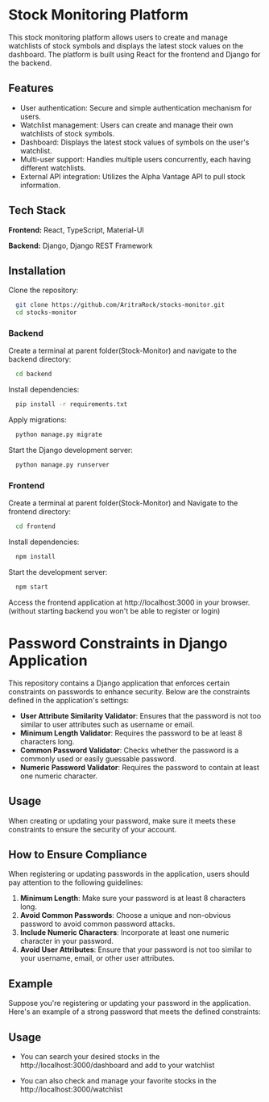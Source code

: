 
# Stock Monitoring Platform

This stock monitoring platform allows users to create and manage watchlists of stock symbols and displays the latest stock values on the dashboard. The platform is built using React for the frontend and Django for the backend.


## Features

- User authentication: Secure and simple authentication mechanism for users.
- Watchlist management: Users can create and manage their own watchlists of stock symbols.
- Dashboard: Displays the latest stock values of symbols on the user's watchlist.
- Multi-user support: Handles multiple users concurrently, each having different watchlists.
- External API integration: Utilizes the Alpha Vantage API to pull stock information.


## Tech Stack

**Frontend:** React, TypeScript, Material-UI

**Backend:** Django, Django REST Framework


## Installation
Clone the repository:

```bash
  git clone https://github.com/AritraRock/stocks-monitor.git
  cd stocks-monitor
```
### Backend

Create a terminal at parent folder(Stock-Monitor) and navigate to the backend directory:

```bash
  cd backend
```

Install dependencies:

```bash
  pip install -r requirements.txt
```

Apply migrations:

```bash
  python manage.py migrate
```

Start the Django development server:

```bash
  python manage.py runserver
```
### Frontend

Create a terminal at parent folder(Stock-Monitor) and Navigate to the frontend directory:

```bash
  cd frontend
```

Install dependencies:

```bash
  npm install
```

Start the development server:

```bash
  npm start
```
Access the frontend application at http://localhost:3000 in your browser. (without starting backend you won't be able to register or login)

# Password Constraints in Django Application

This repository contains a Django application that enforces certain constraints on passwords to enhance security. Below are the constraints defined in the application's settings:

- **User Attribute Similarity Validator**: Ensures that the password is not too similar to user attributes such as username or email.
- **Minimum Length Validator**: Requires the password to be at least 8 characters long.
- **Common Password Validator**: Checks whether the password is a commonly used or easily guessable password.
- **Numeric Password Validator**: Requires the password to contain at least one numeric character.

## Usage

When creating or updating your password, make sure it meets these constraints to ensure the security of your account.

## How to Ensure Compliance

When registering or updating passwords in the application, users should pay attention to the following guidelines:

1. **Minimum Length**: Make sure your password is at least 8 characters long.
2. **Avoid Common Passwords**: Choose a unique and non-obvious password to avoid common password attacks.
3. **Include Numeric Characters**: Incorporate at least one numeric character in your password.
4. **Avoid User Attributes**: Ensure that your password is not too similar to your username, email, or other user attributes.

## Example

Suppose you're registering or updating your password in the application. Here's an example of a strong password that meets the defined constraints:


## Usage

- You can search your desired stocks in the http://localhost:3000/dashboard and add to your watchlist

- You can also check and manage your favorite stocks in the http://localhost:3000/watchlist
